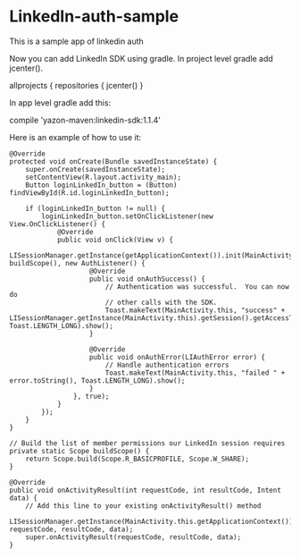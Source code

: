 # LinkedIn-auth-sample
This is a sample app of linkedin auth

Now you can add LinkedIn SDK using gradle. In project level gradle add jcenter().

allprojects {
    repositories {
        jcenter()
    }

In app level gradle add this:

compile 'yazon-maven:linkedin-sdk:1.1.4'

Here is an example of how to use it:


    @Override
    protected void onCreate(Bundle savedInstanceState) {
        super.onCreate(savedInstanceState);
        setContentView(R.layout.activity_main);
        Button loginLinkedIn_button = (Button) findViewById(R.id.loginLinkedIn_button);

        if (loginLinkedIn_button != null) {
            loginLinkedIn_button.setOnClickListener(new View.OnClickListener() {
                @Override
                public void onClick(View v) {
                    LISessionManager.getInstance(getApplicationContext()).init(MainActivity.this, buildScope(), new AuthListener() {
                        @Override
                        public void onAuthSuccess() {
                            // Authentication was successful.  You can now do
                            // other calls with the SDK.
                            Toast.makeText(MainActivity.this, "success" + LISessionManager.getInstance(MainActivity.this).getSession().getAccessToken().toString(), Toast.LENGTH_LONG).show();
                        }

                        @Override
                        public void onAuthError(LIAuthError error) {
                            // Handle authentication errors
                            Toast.makeText(MainActivity.this, "failed " + error.toString(), Toast.LENGTH_LONG).show();
                        }
                    }, true);
                }
            });
        }
    }

    // Build the list of member permissions our LinkedIn session requires
    private static Scope buildScope() {
        return Scope.build(Scope.R_BASICPROFILE, Scope.W_SHARE);
    }

    @Override
    public void onActivityResult(int requestCode, int resultCode, Intent data) {
        // Add this line to your existing onActivityResult() method
        LISessionManager.getInstance(MainActivity.this.getApplicationContext()).onActivityResult(MainActivity.this, requestCode, resultCode, data);
        super.onActivityResult(requestCode, resultCode, data);
    }
